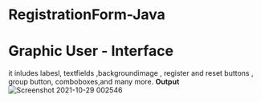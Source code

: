 # RegistrationForm-Java
# Graphic User - Interface
it inludes labesl, textfields ,backgroundimage , register and reset buttons , group button, comboboxes,and many more.
**Output**
![Screenshot 2021-10-29 002546](https://user-images.githubusercontent.com/90207282/139528973-1b5f0270-41f4-4809-8cfa-f1e0d51dd87a.png)

